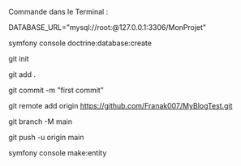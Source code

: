 Commande dans le Terminal :

DATABASE_URL="mysql://root:@127.0.0.1:3306/MonProjet"

symfony console doctrine:database:create

git init

git add .

git commit -m "first commit"

git remote add origin https://github.com/Franak007/MyBlogTest.git

git branch -M main

git push -u origin main

symfony console make:entity

